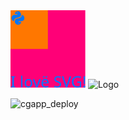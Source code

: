 
<img src="readme/shields/shield4.svg" alt="Logo" width="120">

<img src="readme/img/video.gif" alt="Logo" width="220">

![cgapp_deploy](readme/img/video.gif)

